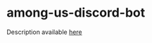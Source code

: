 # among-us-discord-bot

Description available [here](https://teletype.in/@mouamle/among-us-discord-bot)
